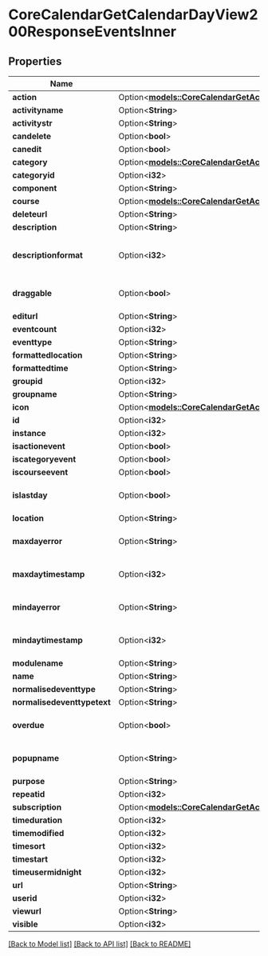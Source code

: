 # CoreCalendarGetCalendarDayView200ResponseEventsInner

## Properties

Name | Type | Description | Notes
------------ | ------------- | ------------- | -------------
**action** | Option<[**models::CoreCalendarGetActionEventsByCourses200ResponseGroupedbycourseInnerEventsInnerAction**](core_calendar_get_action_events_by_courses_200_response_groupedbycourse_inner_events_inner_action.md)> |  | [optional]
**activityname** | Option<**String**> | activityname | [optional]
**activitystr** | Option<**String**> | activitystr | [optional]
**candelete** | Option<**bool**> | candelete | [optional]
**canedit** | Option<**bool**> | canedit | [optional]
**category** | Option<[**models::CoreCalendarGetActionEventsByCourses200ResponseGroupedbycourseInnerEventsInnerCategory**](core_calendar_get_action_events_by_courses_200_response_groupedbycourse_inner_events_inner_category.md)> |  | [optional]
**categoryid** | Option<**i32**> | categoryid | [optional]
**component** | Option<**String**> | component | [optional]
**course** | Option<[**models::CoreCalendarGetActionEventsByCourses200ResponseGroupedbycourseInnerEventsInnerCourse**](core_calendar_get_action_events_by_courses_200_response_groupedbycourse_inner_events_inner_course.md)> |  | [optional]
**deleteurl** | Option<**String**> | deleteurl | [optional]
**description** | Option<**String**> | description | [optional]
**descriptionformat** | Option<**i32**> | description format (1 = HTML, 0 = MOODLE, 2 = PLAIN, or 4 = MARKDOWN) | [optional][default to 1]
**draggable** | Option<**bool**> | draggable | [optional][default to false]
**editurl** | Option<**String**> | editurl | [optional]
**eventcount** | Option<**i32**> | eventcount | [optional]
**eventtype** | Option<**String**> | eventtype | [optional]
**formattedlocation** | Option<**String**> | formattedlocation | [optional]
**formattedtime** | Option<**String**> | formattedtime | [optional]
**groupid** | Option<**i32**> | groupid | [optional]
**groupname** | Option<**String**> | groupname | [optional]
**icon** | Option<[**models::CoreCalendarGetActionEventsByCourses200ResponseGroupedbycourseInnerEventsInnerIcon**](core_calendar_get_action_events_by_courses_200_response_groupedbycourse_inner_events_inner_icon.md)> |  | [optional]
**id** | Option<**i32**> | id | [optional]
**instance** | Option<**i32**> | instance | [optional]
**isactionevent** | Option<**bool**> | isactionevent | [optional]
**iscategoryevent** | Option<**bool**> | iscategoryevent | [optional]
**iscourseevent** | Option<**bool**> | iscourseevent | [optional]
**islastday** | Option<**bool**> | islastday | [optional][default to false]
**location** | Option<**String**> | location | [optional]
**maxdayerror** | Option<**String**> | maxdayerror | [optional][default to null]
**maxdaytimestamp** | Option<**i32**> | maxdaytimestamp | [optional][default to null]
**mindayerror** | Option<**String**> | mindayerror | [optional][default to null]
**mindaytimestamp** | Option<**i32**> | mindaytimestamp | [optional][default to null]
**modulename** | Option<**String**> | modulename | [optional]
**name** | Option<**String**> | name | [optional]
**normalisedeventtype** | Option<**String**> | normalisedeventtype | [optional]
**normalisedeventtypetext** | Option<**String**> | normalisedeventtypetext | [optional]
**overdue** | Option<**bool**> | overdue | [optional][default to false]
**popupname** | Option<**String**> | popupname | [optional][default to null]
**purpose** | Option<**String**> | purpose | [optional]
**repeatid** | Option<**i32**> | repeatid | [optional]
**subscription** | Option<[**models::CoreCalendarGetActionEventsByCourses200ResponseGroupedbycourseInnerEventsInnerSubscription**](core_calendar_get_action_events_by_courses_200_response_groupedbycourse_inner_events_inner_subscription.md)> |  | [optional]
**timeduration** | Option<**i32**> | timeduration | [optional]
**timemodified** | Option<**i32**> | timemodified | [optional]
**timesort** | Option<**i32**> | timesort | [optional]
**timestart** | Option<**i32**> | timestart | [optional]
**timeusermidnight** | Option<**i32**> | timeusermidnight | [optional]
**url** | Option<**String**> | url | [optional]
**userid** | Option<**i32**> | userid | [optional]
**viewurl** | Option<**String**> | viewurl | [optional]
**visible** | Option<**i32**> | visible | [optional]

[[Back to Model list]](../README.md#documentation-for-models) [[Back to API list]](../README.md#documentation-for-api-endpoints) [[Back to README]](../README.md)



